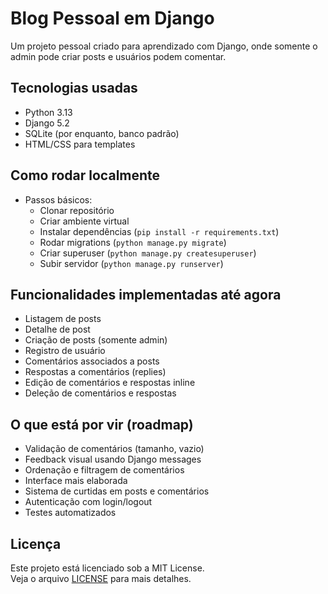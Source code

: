 # Blog Pessoal em Django

Um projeto pessoal criado para aprendizado com Django, onde somente o admin pode criar posts e usuários podem comentar.

## Tecnologias usadas

* Python 3.13
* Django 5.2
* SQLite (por enquanto, banco padrão)
* HTML/CSS para templates

## Como rodar localmente

* Passos básicos:
    * Clonar repositório
    * Criar ambiente virtual
    * Instalar dependências (```pip install -r requirements.txt```)
    * Rodar migrations (```python manage.py migrate```)
    * Criar superuser (```python manage.py createsuperuser```)
    * Subir servidor (```python manage.py runserver```)

## Funcionalidades implementadas até agora

* Listagem de posts
* Detalhe de post
* Criação de posts (somente admin)
* Registro de usuário
* Comentários associados a posts
* Respostas a comentários (replies)
* Edição de comentários e respostas inline
* Deleção de comentários e respostas

## O que está por vir (roadmap)

* Validação de comentários (tamanho, vazio)
* Feedback visual usando Django messages
* Ordenação e filtragem de comentários
* Interface mais elaborada
* Sistema de curtidas em posts e comentários
* Autenticação com login/logout
* Testes automatizados

## Licença

Este projeto está licenciado sob a MIT License.  
Veja o arquivo [LICENSE](./LICENSE) para mais detalhes.